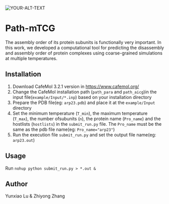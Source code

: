 <picture>
 <source media="(prefers-color-scheme: dark)" srcset="YOUR-DARKMODE-IMAGE">
 <source media="(prefers-color-scheme: light)" srcset="YOUR-LIGHTMODE-IMAGE">
 <img alt="YOUR-ALT-TEXT" src="YOUR-DEFAULT-IMAGE">
</picture>

# Path-mTCG
The assembly order of its protein subunits is functionally very important. In this work, we developed a computational tool for predicting the disassembly and assembly order of protein complexes using coarse-grained simulations at multiple temperatures. 

## Installation
1. Download CafeMol 3.2.1 version in https://www.cafemol.org/
2.  Change the CafeMol installation path (`path_para` and `path_aicg`)in the input file(`example/Input/*.inp`) based on your installation directory
3. Prepare the PDB file(eg: `arp23.pdb`) and place it at the `example/Input` directory
4. Set the minimum temperature (`T_min`), the maximum temperature (`T_max`), the number ofsubunits (`n`), the protein name (`Pro_name`) and the hostlists (`hostlists`) in the `submit_run.py` file. The `Pro_name` must be the same as the pdb file name(eg: `Pro_name="arp23"`)
5. Run the execution file `submit_run.py` and set the output file name(eg: `arp23.out`)

## Usage
Run ```nohup python submit_run.py > *.out &```

## Author
Yunxiao Lu & Zhiyong Zhang



